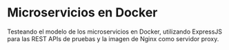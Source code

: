 # Microservicios en Docker

Testeando el modelo de los microservicios en Docker, utilizando ExpressJS para las REST APIs de pruebas y la imagen de Nginx como servidor proxy.

